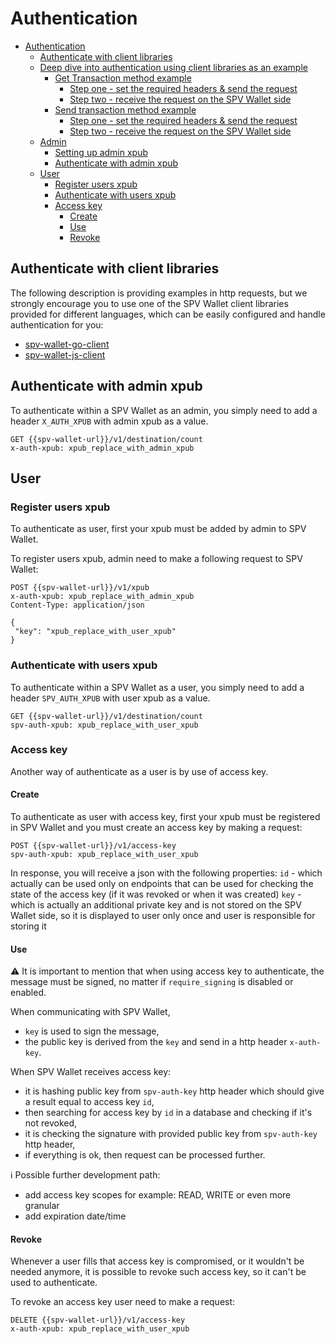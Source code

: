 # Authentication

* [Authentication](authentication.md#authentication)
  * [Authenticate with client libraries](authentication.md#authenticate-with-client-libraries)
  * [Deep dive into authentication using client libraries as an example](authentication.md#deep-dive-into-authentication-using-client-libraries-as-an-example)
    * [Get Transaction method example](authentication.md#get-transaction-method-example)
      * [Step one - set the required headers & send the request](authentication.md#step-one---set-the-required-headers--send-the-request)
      * [Step two - receive the request on the SPV Wallet side](authentication.md#step-two---receive-the-request-on-the-spv-wallet-side)
    * [Send transaction method example](authentication.md#send-transaction-method-example)
      * [Step one - set the required headers & send the request](authentication.md#step-one---set-the-required-headers--send-the-request-1)
      * [Step two - receive the request on the SPV Wallet side](authentication.md#step-two---receive-the-request-on-the-spv-wallet-side-1)
  * [Admin](authentication.md#admin)
    * [Setting up admin xpub](authentication.md#setting-up-admin-xpub)
    * [Authenticate with admin xpub](authentication.md#authenticate-with-admin-xpub)
  * [User](authentication.md#user)
    * [Register users xpub](authentication.md#register-users-xpub)
    * [Authenticate with users xpub](authentication.md#authenticate-with-users-xpub)
    * [Access key](authentication.md#access-key)
      * [Create](authentication.md#create)
      * [Use](authentication.md#use)
      * [Revoke](authentication.md#revoke)

## Authenticate with client libraries

The following description is providing examples in http requests, but we strongly encourage you to use one of the SPV Wallet client libraries provided for different languages, which can be easily configured and handle authentication for you:

* [spv-wallet-go-client](../spv-wallet-go-client/)
* [spv-wallet-js-client](../spv-wallet-js-client/)


## Authenticate with admin xpub

To authenticate within a SPV Wallet as an admin, you simply need to add a header `X_AUTH_XPUB` with admin xpub as a value.

```http
GET {{spv-wallet-url}}/v1/destination/count
x-auth-xpub: xpub_replace_with_admin_xpub
```

## User

### Register users xpub

To authenticate as user, first your xpub must be added by admin to SPV Wallet.

To register users xpub, admin need to make a following request to SPV Wallet:

```http
POST {{spv-wallet-url}}/v1/xpub
x-auth-xpub: xpub_replace_with_admin_xpub
Content-Type: application/json

{
 "key": "xpub_replace_with_user_xpub"
}
```

### Authenticate with users xpub

To authenticate within a SPV Wallet as a user, you simply need to add a header `SPV_AUTH_XPUB` with user xpub as a value.

```http
GET {{spv-wallet-url}}/v1/destination/count
spv-auth-xpub: xpub_replace_with_user_xpub
```

### Access key

Another way of authenticate as a user is by use of access key.

#### Create

To authenticate as user with access key, first your xpub must be registered in SPV Wallet and you must create an access key by making a request:

```http
POST {{spv-wallet-url}}/v1/access-key
spv-auth-xpub: xpub_replace_with_user_xpub
```

In response, you will receive a json with the following properties: `id` - which actually can be used only on endpoints that can be used for checking the state of the access key (if it was revoked or when it was created) `key` - which is actually an additional private key and is not stored on the SPV Wallet side, so it is displayed to user only once and user is responsible for storing it

#### Use

⚠️ It is important to mention that when using access key to authenticate, the message must be signed, no matter if `require_signing` is disabled or enabled.

When communicating with SPV Wallet,

* `key` is used to sign the message,
* the public key is derived from the `key` and send in a http header `x-auth-key`.

When SPV Wallet receives access key:

* it is hashing public key from `spv-auth-key` http header which should give a result equal to access key `id`,
* then searching for access key by `id` in a database and checking if it's not revoked,
* it is checking the signature with provided public key from `spv-auth-key` http header,
* if everything is ok, then request can be processed further.

ℹ️ Possible further development path:

* add access key scopes for example: READ, WRITE or even more granular
* add expiration date/time

#### Revoke

Whenever a user fills that access key is compromised, or it wouldn't be needed anymore, it is possible to revoke such access key, so it can't be used to authenticate.

To revoke an access key user need to make a request:

```http
DELETE {{spv-wallet-url}}/v1/access-key
x-auth-xpub: xpub_replace_with_user_xpub
```
